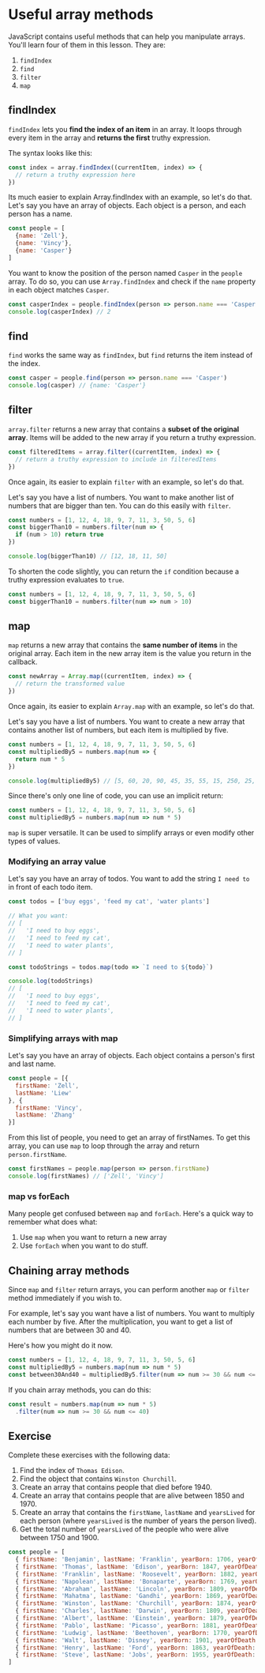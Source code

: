 # Useful array methods

JavaScript contains useful methods that can help you manipulate arrays. You'll learn four of them in this lesson. They are:

1. `findIndex`
2. `find`
3. `filter`
4. `map`

## findIndex

`findIndex` lets you **find the index of an item** in an array. It loops through every item in the array and **returns the first** truthy expression.

The syntax looks like this:

```js
const index = array.findIndex((currentItem, index) => {
  // return a truthy expression here
})
```

Its much easier to explain Array.findIndex with an example, so let's do that. Let's say you have an array of objects. Each object is a person, and each person has a name.

```js
const people = [
  {name: 'Zell'},
  {name: 'Vincy'},
  {name: 'Casper'}
]
```

You want to know the position of the person named `Casper` in the `people` array. To do so, you can use `Array.findIndex` and check if the `name` property in each object matches `Casper`.

```js
const casperIndex = people.findIndex(person => person.name === 'Casper')
console.log(casperIndex) // 2
```

## find

`find` works the same way as `findIndex`, but `find` returns the item instead of the index.

```js
const casper = people.find(person => person.name === 'Casper')
console.log(casper) // {name: 'Casper'}
```

## filter

`array.filter` returns a new array that contains a **subset of the original array**. Items will be added to the new array if you return a truthy expression.

```js
const filteredItems = array.filter((currentItem, index) => {
  // return a truthy expression to include in filteredItems
})
```

Once again, its easier to explain `filter` with an example, so let's do that.

Let's say you have a list of numbers. You want to make another list of numbers that are bigger than ten. You can do this easily with `filter`.

```js
const numbers = [1, 12, 4, 18, 9, 7, 11, 3, 50, 5, 6]
const biggerThan10 = numbers.filter(num => {
  if (num > 10) return true
})

console.log(biggerThan10) // [12, 18, 11, 50]
```

To shorten the code slightly, you can return the `if` condition because a truthy expression evaluates to `true`.

```js
const numbers = [1, 12, 4, 18, 9, 7, 11, 3, 50, 5, 6]
const biggerThan10 = numbers.filter(num => num > 10)
```

## map

`map` returns a new array that contains the **same number of items** in the original array. Each item in the new array item is the value you return in the callback.

```js
const newArray = Array.map((currentItem, index) => {
  // return the transformed value
})
```

Once again, its easier to explain `Array.map` with an example, so let's do that.

Let's say you have a list of numbers. You want to create a new array that contains another list of numbers, but each item is multiplied by five.

```js
const numbers = [1, 12, 4, 18, 9, 7, 11, 3, 50, 5, 6]
const multipliedBy5 = numbers.map(num => {
  return num * 5
})

console.log(multipliedBy5) // [5, 60, 20, 90, 45, 35, 55, 15, 250, 25, 30]
```

Since there's only one line of code, you can use an implicit return:

```js
const numbers = [1, 12, 4, 18, 9, 7, 11, 3, 50, 5, 6]
const multipliedBy5 = numbers.map(num => num * 5)
```

`map` is super versatile. It can be used to simplify arrays or even modify other types of values.

### Modifying an array value

Let's say you have an array of todos. You want to add the string `I need to` in front of each todo item.

```js
const todos = ['buy eggs', 'feed my cat', 'water plants']

// What you want:
// [
//   'I need to buy eggs',
//   'I need to feed my cat',
//   'I need to water plants',
// ]
```

```js
const todoStrings = todos.map(todo => `I need to ${todo}`)

console.log(todoStrings)
// [
//   'I need to buy eggs',
//   'I need to feed my cat',
//   'I need to water plants',
// ]
```

### Simplifying arrays with map

Let's say you have an array of objects. Each object contains a person's first and last name.

```js
const people = [{
  firstName: 'Zell',
  lastName: 'Liew'
}, {
  firstName: 'Vincy',
  lastName: 'Zhang'
}]
```

From this list of people, you need to get an array of firstNames. To get this array, you can use `map` to loop through the array and return `person.firstName`.

```js
const firstNames = people.map(person => person.firstName)
console.log(firstNames) // ['Zell', 'Vincy']
```

### map vs forEach

Many people get confused between `map` and `forEach`. Here's a quick way to remember what does what:

1. Use `map` when you want to return a new array
2. Use `forEach` when you want to do stuff.

## Chaining array methods

Since `map` and `filter` return arrays, you can perform another `map` or `filter` method immediately if you wish to.

For example, let's say you want have a list of numbers. You want to multiply each number by five. After the multiplication, you want to get a list of numbers that are between 30 and 40.

Here's how you might do it now.

```js
const numbers = [1, 12, 4, 18, 9, 7, 11, 3, 50, 5, 6]
const multipliedBy5 = numbers.map(num => num * 5)
const between30And40 = multipliedBy5.filter(num => num >= 30 && num <= 40)
```

If you chain array methods, you can do this:

```js
const result = numbers.map(num => num * 5)
  .filter(num => num >= 30 && num <= 40)
```

## Exercise

Complete these exercises with the following data:

1. Find the index of `Thomas Edison`.
2. Find the object that contains `Winston Churchill`.
3. Create an array that contains people that died before 1940.
4. Create an array that contains people that are alive between 1850 and 1970.
5. Create an array that contains the `firstName`, `lastName` and `yearsLived` for each person (where `yearsLived` is the number of years the person lived).
6. Get the total number of `yearsLived` of the people who were alive between 1750 and 1900.

```js
const people = [
  { firstName: 'Benjamin', lastName: 'Franklin', yearBorn: 1706, yearOfDeath: 1790 },
  { firstName: 'Thomas', lastName: 'Edison', yearBorn: 1847, yearOfDeath: 1931 },
  { firstName: 'Franklin', lastName: 'Roosevelt', yearBorn: 1882, yearOfDeath: 1945 },
  { firstName: 'Napolean', lastName: 'Bonaparte', yearBorn: 1769, yearOfDeath: 1821 },
  { firstName: 'Abraham', lastName: 'Lincoln', yearBorn: 1809, yearOfDeath: 1865 },
  { firstName: 'Mahatma', lastName: 'Gandhi', yearBorn: 1869, yearOfDeath: 1948 },
  { firstName: 'Winston', lastName: 'Churchill', yearBorn: 1874, yearOfDeath: 1965 },
  { firstName: 'Charles', lastName: 'Darwin', yearBorn: 1809, yearOfDeath: 1882 },
  { firstName: 'Albert', lastName: 'Einstein', yearBorn: 1879, yearOfDeath: 1955 },
  { firstName: 'Pablo', lastName: 'Picasso', yearBorn: 1881, yearOfDeath: 1973 },
  { firstName: 'Ludwig', lastName: 'Beethoven', yearBorn: 1770, yearOfDeath: 1827 },
  { firstName: 'Walt', lastName: 'Disney', yearBorn: 1901, yearOfDeath: 1966 },
  { firstName: 'Henry', lastName: 'Ford', yearBorn: 1863, yearOfDeath: 1947 },
  { firstName: 'Steve', lastName: 'Jobs', yearBorn: 1955, yearOfDeath: 2012 }
]
```